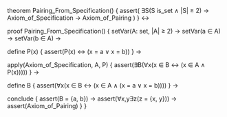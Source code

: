theorem Pairing_From_Specification() {
  assert(
    ∃S(S is_set ∧ |S| ≥ 2) →
    Axiom_of_Specification → Axiom_of_Pairing
  )
} ↔

proof Pairing_From_Specification() {
  setVar(A: set, |A| ≥ 2) →
  setVar(a ∈ A) →
  setVar(b ∈ A) →
  
  define P(x) {
    assert(P(x) ↔ (x = a ∨ x = b))
  } →
  
  apply(Axiom_of_Specification, A, P) {
    assert(∃B(∀x(x ∈ B ↔ (x ∈ A ∧ P(x)))))
  } →
  
  define B {
    assert(∀x(x ∈ B ↔ (x ∈ A ∧ (x = a ∨ x = b))))
  } →
  
  conclude {
    assert(B = {a, b}) →
    assert(∀x,y∃z(z = {x, y})) →
    assert(Axiom_of_Pairing)
  }
}